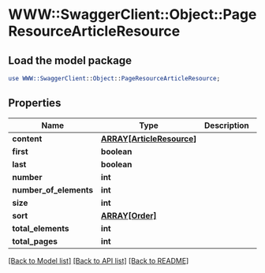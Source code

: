 # WWW::SwaggerClient::Object::PageResourceArticleResource

## Load the model package
```perl
use WWW::SwaggerClient::Object::PageResourceArticleResource;
```

## Properties
Name | Type | Description | Notes
------------ | ------------- | ------------- | -------------
**content** | [**ARRAY[ArticleResource]**](ArticleResource.md) |  | [optional] 
**first** | **boolean** |  | [optional] 
**last** | **boolean** |  | [optional] 
**number** | **int** |  | [optional] 
**number_of_elements** | **int** |  | [optional] 
**size** | **int** |  | [optional] 
**sort** | [**ARRAY[Order]**](Order.md) |  | [optional] 
**total_elements** | **int** |  | [optional] 
**total_pages** | **int** |  | [optional] 

[[Back to Model list]](../README.md#documentation-for-models) [[Back to API list]](../README.md#documentation-for-api-endpoints) [[Back to README]](../README.md)


